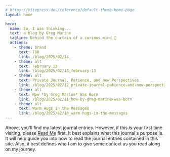 ```yaml
---
# https://vitepress.dev/reference/default-theme-home-page
layout: home

hero:
  name: So, I was thinking...
  text: a blog by Greg Marine
  tagline: Behind the curtain of a curious mind 🤔
  actions:
    - theme: brand
      text: TBD
      link: /blog/2025/02/14_
    - theme: alt
      text: February 13
      link: /blog/2025/02/13_february-13
    - theme: alt
      text: Private Journal, Patience, and new Perspectives
      link: /blog/2025/02/12_private-journal-patience-and-new-perspectives
    - theme: alt
      text: How *by Greg Marine* Was Born
      link: /blog/2025/02/11_how-by-greg-marine-was-born
    - theme: alt
      text: Warm Hugs in the Messages
      link: /blog/2025/02/10_warm-hugs-in-the-messages
---
```


Above, you'll find my latest journal entries. However, if this is your first time visiting, please [Read Me](read-me) first. It best explains what this journal's purpose is. It will help guide you into how to read the journal entries contained in this site. Also, it best defines who I am to give some context as you read along on my journey.